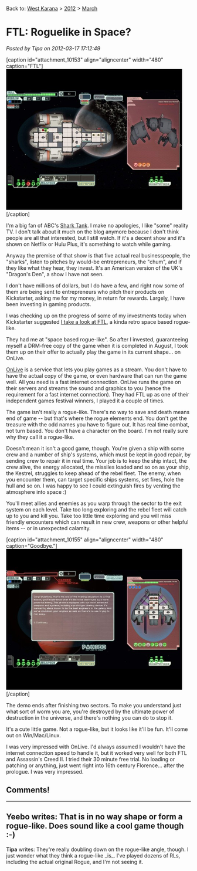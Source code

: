 Back to: [West Karana](/posts/westkarana.md) > [2012](/posts/2012/westkarana.md) > [March](./westkarana.md)
# FTL: Roguelike in Space?

*Posted by Tipa on 2012-03-17 17:12:49*

[caption id="attachment\_10153" align="aligncenter" width="480" caption="FTL"][![](../../../uploads/2012/03/OnLive-2012-03-17-12-57-21-64-480x384.jpg "FTL")](../../../uploads/2012/03/OnLive-2012-03-17-12-57-21-64.jpg)[/caption]

I'm a big fan of ABC's [Shark Tank](http://abc.go.com/shows/shark-tank/). I make no apologies, I like "some" reality TV. I don't talk about it much on the blog anymore because I don't think people are all that interested, but I still watch. If it's a decent show and it's shown on Netflix or Hulu Plus, it's something to watch while gaming.

Anyway the premise of that show is that five actual real businesspeople, the "sharks", listen to pitches by would-be entrepreneurs, the "chum", and if they like what they hear, they invest. It's an American version of the UK's "Dragon's Den", a show I have not seen.

I don't have millions of dollars, but I do have a few, and right now some of them are being sent to entrepreneurs who pitch their products on Kickstarter, asking me for my money, in return for rewards. Largely, I have been investing in gaming products.

I was checking up on the progress of some of my investments today when Kickstarter suggested [I take a look at FTL](http://www.kickstarter.com/projects/64409699/ftl-faster-than-light), a kinda retro space based rogue-like.

They had me at "space based rogue-like". So after I invested, guaranteeing myself a DRM-free copy of the game when it is completed in August, I took them up on their offer to actually play the game in its current shape... on OnLive.

[OnLive](http://www.onlive.com/) is a service that lets you play games as a stream. You don't have to have the actual copy of the game, or even hardware that can run the game well. All you need is a fast internet connection. OnLive runs the game on their servers and streams the sound and graphics to you (hence the requirement for a fast internet connection). They had FTL up as one of their independent games festival winners, I played it a couple of times.

The game isn't really a rogue-like. There's no way to save and death means end of game -- but that's where the rogue elements end. You don't get the treasure with the odd names you have to figure out. It has real time combat, not turn based. You don't have a character on the board. I'm not really sure why they call it a rogue-like.

Doesn't mean it isn't a good game, though. You're given a ship with some crew and a number of ship's systems, which must be kept in good repair, by sending crew to repair it in real time. Your job is to keep the ship intact, the crew alive, the energy allocated, the missiles loaded and so on as your ship, the Kestrel, struggles to keep ahead of the rebel fleet. The enemy, when you encounter them, can target specific ships systems, set fires, hole the hull and so on. I was happy to see I could extinguish fires by venting the atmosphere into space :)

You'll meet allies and enemies as you warp through the sector to the exit system on each level. Take too long exploring and the rebel fleet will catch up to you and kill you. Take too little time exploring and you will miss friendly encounters which can result in new crew, weapons or other helpful items -- or in unexpected calamity.

[caption id="attachment\_10155" align="aligncenter" width="480" caption="Goodbye."][![](../../../uploads/2012/03/OnLive-2012-03-17-13-11-50-78-480x384.jpg "Goodbye.")](../../../uploads/2012/03/OnLive-2012-03-17-13-11-50-78.jpg)[/caption]

The demo ends after finishing two sectors. To make you understand just what sort of worm you are, you're destroyed by the ultimate power of destruction in the universe, and there's nothing you can do to stop it.

It's a cute little game. Not a rogue-like, but it looks like it'll be fun. It'll come out on Win/Mac/Linux.

I was very impressed with OnLive. I'd always assumed I wouldn't have the internet connection speed to handle it, but it worked very well for both FTL and Assassin's Creed II. I tried their 30 minute free trial. No loading or patching or anything, just went right into 16th century Florence... after the prologue. I was very impressed.
## Comments!
---
**Yeebo** writes: That is in no way shape or form a rogue-like. Does sound like a cool game though :-)
---
**Tipa** writes: They're really doubling down on the rogue-like angle, though. I just wonder what they think a rogue-like \_is\_. I've played dozens of RLs, including the actual original Rogue, and I'm not seeing it.
